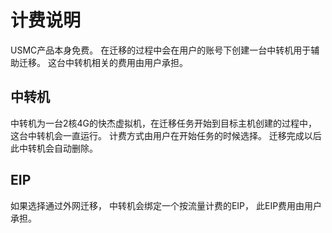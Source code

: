# 计费说明

USMC产品本身免费。 在迁移的过程中会在用户的账号下创建一台中转机用于辅助迁移。 这台中转机相关的费用由用户承担。

## 中转机

中转机为一台2核4G的快杰虚拟机，在迁移任务开始到目标主机创建的过程中， 这台中转机会一直运行。 计费方式由用户在开始任务的时候选择。 迁移完成以后此中转机会自动删除。

## EIP

如果选择通过外网迁移， 中转机会绑定一个按流量计费的EIP， 此EIP费用由用户承担。 
